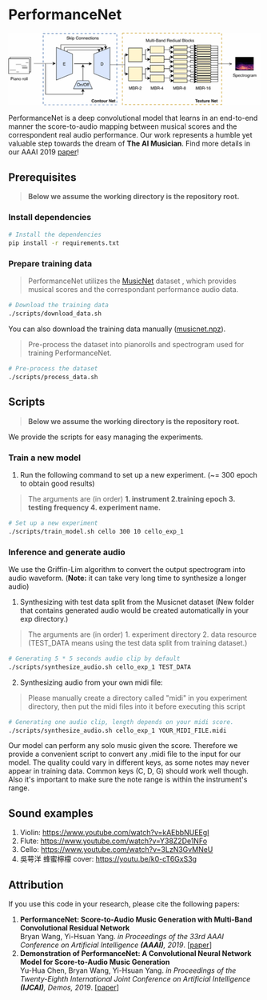 
# PerformanceNet


![Model image](https://github.com/bwang514/PerformanceNet/blob/master/model.jpg)

PerformanceNet is a deep convolutional model that learns in an end-to-end manner the score-to-audio mapping between musical scores and the correspondent real audio performance. Our work represents a humble yet valuable step towards the dream of **The AI Musician**. Find more details in our AAAI 2019 [paper](https://arxiv.org/abs/1811.04357)!


## Prerequisites

> __Below we assume the working directory is the repository root.__

### Install dependencies

  ```sh
  # Install the dependencies
  pip install -r requirements.txt
  ```

### Prepare training data

> PerformanceNet utilizes the [MusicNet](https://homes.cs.washington.edu/~thickstn/start.html) dataset
, which provides musical scores and the correspondant performance audio data.

```sh
# Download the training data
./scripts/download_data.sh
```
You can also download the training data manually
([musicnet.npz](https://homes.cs.washington.edu/~thickstn/media/musicnet.npz)).

> Pre-process the dataset into pianorolls and spectrogram used for training PerformanceNet.

```sh
# Pre-process the dataset
./scripts/process_data.sh
```
## Scripts

> __Below we assume the working directory is the repository root.__

We provide the scripts for easy managing the experiments.

### Train a new model

1. Run the following command to set up a new experiment. (~= 300 epoch to obtain good results)

> The arguments are (in order) __1. instrument 2.training epoch 3. testing frequency 4. experiment name.__

   ```sh
   # Set up a new experiment
   ./scripts/train_model.sh cello 300 10 cello_exp_1
   ```

### Inference and generate audio

We use the Griffin-Lim algorithm to convert the output spectrogram into audio waveform. (__Note:__ it can take very long time to synthesize a longer audio)

1. Synthesizing with test data split from the Musicnet dataset (New folder that contains generated audio would be created automatically in your exp directory.)

> The arguments are (in order) 1. experiment directory 2. data resource (TEST_DATA means using the test data split from training dataset.)

   ```sh
   # Generating 5 * 5 seconds audio clip by default
   ./scripts/synthesize_audio.sh cello_exp_1 TEST_DATA
   ```

2. Synthesizing audio from your own midi file:

> Please manually create a directory called "midi" in you experiment directory, then put the midi files into it before executing this script

   ```sh
   # Generating one audio clip, length depends on your midi score. 
   ./scripts/synthesize_audio.sh cello_exp_1 YOUR_MIDI_FILE.midi
   ```

Our model can perform any solo music given the score. Therefore we provide a convenient script to convert any .midi file to the input for our model. The quality could vary in different keys, as some notes may never appear in training data. Common keys (C, D, G) should work well though. Also it's important to make sure the note range is within the instrument's range.


## Sound examples

1. Violin: https://www.youtube.com/watch?v=kAEbbNUEEgI
2. Flute: https://www.youtube.com/watch?v=Y38Z2De1NFo
3. Cello: https://www.youtube.com/watch?v=3LzN3GvMNeU
4. 吳萼洋 蜂蜜檸檬 cover: https://youtu.be/k0-cT6GxS3g

## Attribution

If you use this code in your research, please cite the following papers:

1. __PerformanceNet: Score-to-Audio Music Generation with Multi-Band Convolutional Residual Network__<br>
Bryan Wang, Yi-Hsuan Yang. _in Proceedings of the 33rd AAAI Conference on Artificial Intelligence __(AAAI)__, 2019_. [[paper](https://wvvw.aaai.org/ojs/index.php/AAAI/article/view/3911)] <br>
2. __Demonstration of PerformanceNet: A Convolutional Neural Network Model for Score-to-Audio Music Generation__<br>
Yu-Hua Chen, Bryan Wang, Yi-Hsuan Yang. _in Proceedings of the Twenty-Eighth International Joint Conference on Artificial Intelligence __(IJCAI)__, Demos, 2019_. [[paper](https://www.ijcai.org/proceedings/2019/938)]



